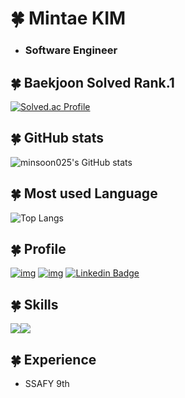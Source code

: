 # 🍀 Mintae KIM

* ###  **Software Engineer**

## 🍀 Baekjoon Solved Rank.1
 
[![Solved.ac Profile](http://mazassumnida.wtf/api/v2/generate_badge?boj=alsxo824)](https://solved.ac/alsxo824/)
 
## 🍀 GitHub stats
 
![minsoon025's GitHub stats](https://github-readme-stats.vercel.app/api?username=minsoon025&show_icons=true&theme=highcontrast)
 
## 🍀 Most used Language
![Top Langs](https://github-readme-stats.vercel.app/api/top-langs/?username=minsoon025&layout=comact&theme=tokyonight)
 
## 🍀 Profile

</div>

[![img](https://img.shields.io/badge/Gmail-EA4335?style=for-the-badge&logo=Gmail&logoColor=white)](mailto:alsxo82425@gmail.com) [![img](https://img.shields.io/badge/Tistory-000000?style=for-the-badge&logo=Tistory&logoColor=white)](https://minsoonsday.tistory.com/)  [![Linkedin Badge](https://img.shields.io/badge/-LinkedIn-blue?style=flat-square&logo=Linkedin&logoColor=white&link=https://www.linkedin.com/in/mintae-kim-a093101a5/)](https://www.linkedin.com/in/mintae-kim-a093101a5/)


</div>

## 🍀 Skills

</div>

<img src="https://img.shields.io/badge/GitHub-181717?style=for-the-badge&logo=GitHub&logoColor=white"/><img src="https://img.shields.io/badge/i'm-starter-green"/>

</div>



## 🍀 Experience

- SSAFY 9th
